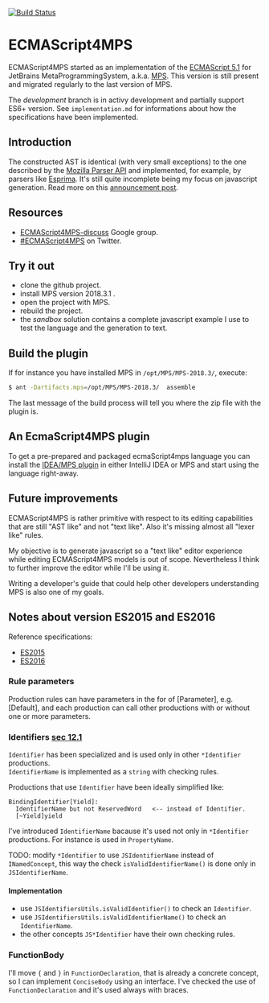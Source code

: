 [![Build Status](https://travis-ci.com/mar9000/ecmascript4mps.svg?branch=development)](https://travis-ci.com/mar9000/ecmascript4mps)

# ECMAScript4MPS

ECMAScript4MPS started as an implementation of the [ECMAScript 5.1](http://www.ecma-international.org/ecma-262/5.1/) for JetBrains MetaProgrammingSystem, a.k.a. [MPS](https://www.jetbrains.com/mps/). This version is still present and migrated regularly to the last version of MPS.

The *development* branch is in activy development and partially support ES6+ version.
See `implementation.md` for informations about how the specifications have been implemented.

## Introduction

The constructed AST is identical (with very small exceptions) to the one described by the [Mozilla Parser API](https://developer.mozilla.org/en-US/docs/Mozilla/Projects/SpiderMonkey/Parser_API) and implemented, for example, by parsers like [Esprima](http://esprima.org/).
It's still quite incomplete being my focus on javascript generation.
Read more on this [announcement post](http://mar9000.org/bliki/ecma-script-4-mps.html).

## Resources

  * [ECMAScript4MPS-discuss](https://groups.google.com/forum/#!forum/ecmascript4mps-discuss) Google group.
  * [#ECMAScript4MPS](https://twitter.com/hashtag/ECMAScript4MPS) on Twitter.

## Try it out

  * clone the github project.
  * install MPS version 2018.3.1 .
  * open the project with MPS.
  * rebuild the project.
  * the *sandbox* solution contains a complete javascript example I use to test the language and the generation to text.

## Build the plugin

If for instance you have installed MPS in `/opt/MPS/MPS-2018.3/`, execute:
```bash
$ ant -Dartifacts.mps=/opt/MPS/MPS-2018.3/  assemble
```
The last message of the build process will tell you where the zip file with the plugin is.

## An EcmaScript4MPS plugin

To get a pre-prepared and packaged ecmaScript4mps language you can install the [IDEA/MPS plugin](https://plugins.jetbrains.com/plugin/8199?pr=) in either IntelliJ IDEA or MPS and start using the language right-away.

## Future improvements

ECMAScript4MPS is rather primitive with respect to its editing capabilities that are still "AST like" and not "text like". Also it's missing almost all "lexer like" rules.

My objective is to generate javascript so a "text like" editor experience while editing ECMAScript4MPS models is out of scope. Nevertheless I think to further improve the editor while I'll be using it.

Writing a developer's guide that could help other developers understanding MPS is also one of my goals.

## Notes about version ES2015 and ES2016

Reference specifications:

  * [ES2015](https://www.ecma-international.org/ecma-262/6.0/)
  * [ES2016](https://www.ecma-international.org/ecma-262/7.0/)

### Rule parameters

Production rules can have parameters in the for of [Parameter], e.g. [Default], and each production can call other productions with or without one or more parameters.

### Identifiers [sec 12.1](https://www.ecma-international.org/ecma-262/7.0/#sec-identifiers)

`Identifier` has been specialized and is used only in other `*Identifier` productions.  
`IdentifierName` is implemented as a `string` with checking rules.

Productions that use `Identifier` have been ideally simplified like:
```
BindingIdentifier[Yield]:
  IdentifierName but not ReservedWord   <-- instead of Identifier.
  [~Yield]yield
```

I've introduced `IdentifierName` bacause it's used not only in `*Identifier` productions.
For instance is used in `PropertyName`.

TODO: modify `*Identifier` to use `JSIdentifierName` instead of `INamedConcept`,
this way the check `isValidIdentifierName()` is done only in `JSIdentifierName`.

#### Implementation

  * use `JSIdentifiersUtils.isValidIdentifier()` to check an `Identifier`.
  * use `JSIdentifiersUtils.isValidIdentifierName()` to check an `IdentifierName`.
  * the other concepts `JS*Identifier` have their own checking rules.

### FunctionBody

I'll move `{` and `}` in `FunctionDeclaration`, that is already a concrete concept,
so I can implement `ConciseBody` using an interface. I've checked the use of `FunctionDeclaration` and it's used always with braces.
